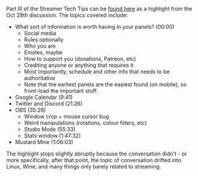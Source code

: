 Part III of the Streamer Tech Tips can be [found here](https://www.twitch.tv/videos/500804957)
as a highlight from the Oct 28th discussion. The topics covered include:

* What sort of information is worth having in your panels? (00:00)
  - Social media
  - Rules optionally
  - Who you are
  - Emotes, maybe
  - How to support you (donations, Patreon, etc)
  - Crediting anyone or anything that requires it
  - Most importantly, schedule and other info that needs to be authoritative
  - Note that the earliest panels are the easiest found (on mobile), so
    front-load the important stuff.
* Google Calendar (9:41)
* Twitter and Discord (21:26)
* OBS (35:26)
  - Window crop + mouse cursor bug
  - Weird manipulations (rotations, colour filters, etc)
  - Studio Mode (55:33)
  - Stats window (1:47:32)
* Mustard Mine (1:06:03)

The highlight stops slightly abruptly because the conversation didn't - or more
specifically, after that point, the topic of conversation drifted into Linux,
Wine, and many things only barely related to streaming.
